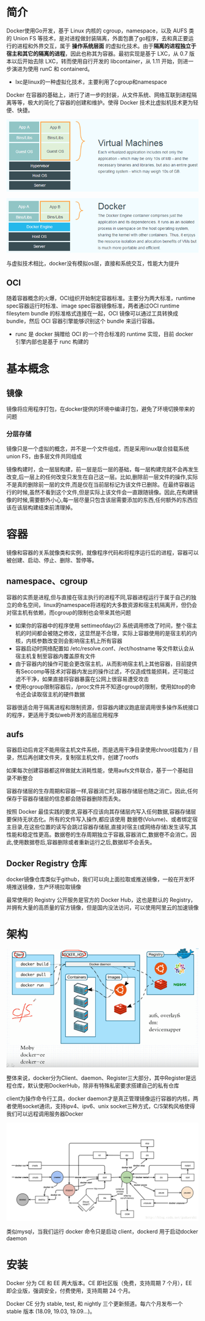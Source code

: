 # 简介
Docker使用Go开发，基于 Linux 内核的 cgroup，namespace，以及 AUFS 类的 Union FS 等技术，是对进程做封装隔离，外面包裹了go程序，去和真正要运行的进程和外界交互，属于 **操作系统层面** 的虚拟化技术。由于**隔离的进程独立于宿主和其它的隔离的进程**，因此也称其为容器。最初实现是基于 LXC，从 0.7 版本以后开始去除 LXC，转而使用自行开发的 libcontainer，从 1.11 开始，则进一步演进为使用 runC 和 containerd。

- lxc是linux的一种虚拟化技术，主要利用了cgroup和namespace

Docker 在容器的基础上，进行了进一步的封装，从文件系统、网络互联到进程隔离等等，极大的简化了容器的创建和维护。使得 Docker 技术比虚拟机技术更为轻便、快捷。

![](img/1.png)

![](img/2.png)

与虚拟技术相比，docker没有模拟os层，直接和系统交互，性能大为提升

## OCI
随着容器概念的火爆，OCI组织开始制定容器标准。主要分为两大标准，runtime spec容器运行时标准、image spec容器镜像标准，两者通过OCI runtime filesytem bundle 的标准格式连接在一起，OCI 镜像可以通过工具转换成 bundle，然后 OCI 容器引擎能够识别这个 bundle 来运行容器。

- runc 是 docker 捐赠给 OCI 的一个符合标准的 runtime 实现，目前 docker 引擎内部也是基于 runc 构建的

# 基本概念

## 镜像
镜像将应用程序打包，在docker提供的环境中编译打包，避免了环境切换带来的问题

### 分层存储
镜像只是一个虚拟的概念，并不是一个文件组成，而是采用linux联合挂载系统union FS，由多层文件共同组成

镜像构建时，会一层层构建，前一层是后一层的基础，每一层构建完就不会再发生改变,后一层上的任何改变只发生在自己这一层。比如,删除前一层文件的操作,实际不是真的删除前一层的文件,而是仅在当前层标记为该文件已删除。在最终容器运行的时候,虽然不看到这个文件,但是实际上该文件会一直跟随镜像。因此,在构建镜像的时候,需要额外小心,每一层尽量只包含该层需要添加的东西,任何额外的东西应该在该层构建结束前清理掉。

# 容器
镜像和容器的关系就像类和实例，就像程序代码和将程序运行后的进程，容器可以被创建、启动、停止、删除、暂停等。

## namespace、cgroup
容器的实质是进程,但与直接在宿主执行的进程不同,容器进程运行于属于自己的独立的命名空间，linux的namespace将进程的大多数资源和宿主机隔离开，但仍会对宿主机有依赖，而cgroup的限制也会带来其他问题

- 如果你的容器中的程序使用 settimeofday(2) 系统调用修改了时间，整个宿主机的时间都会被随之修改，这显然是不合理，实际上容器使用的是宿主机的内核，内核参数改变则会影响宿主机上所有容器
- 容器启动时网络配置如 /etc/resolve.conf、/ect/hostname 等文件默认会从宿主机复制至容器内覆盖原有文件
- 由于容器内的操作可能会更改宿主机，从而影响宿主机上其他容器，目前提供有Seccomp等技术对容器内发出的操作过滤，不仅造成性能损耗，还可能过滤不干净，如果直接将容器暴露在公网上很容易遭受攻击
- 使用cgroup限制容器后，/proc文件并不知道cgroup的限制，使用如top的命令还会读取宿主机的硬件数据

容器很适合用于隔离进程和限制资源，但容器内建议跑底层调用很多操作系统接口的程序，更适用于类似web开发的高层应用程序

## aufs
容器启动后肯定不能用宿主机文件系统，而是选用干净目录使用chroot挂载为 / 目录，然后再创建文件夹，复制宿主机文件，创建了rootfs

如果每次创建容器都这样做就太消耗性能，使用aufs文件联合，基于一个基础目录不断整合

容器存储层的生存周期和容器一样,容器消亡时,容器存储层也随之消亡。因此,任何保存于容器存储层的信息都会随容器删除而丢失。

按照 Docker 最佳实践的要求,容器不应该向其存储层内写入任何数据,容器存储层要保持无状态化。所有的文件写入操作,都应该使用 数据卷(Volume)、或者绑定宿主目录,在这些位置的读写会跳过容器存储层,直接对宿主(或网络存储)发生读写,其性能和稳定性更高。数据卷的生存周期独立于容器,容器消亡,数据卷不会消亡。因此,使用数据卷后,容器删除或者重新运行之后,数据却不会丢失。

## Docker Registry 仓库
docker镜像仓库类似于github，我们可以向上面拉取或推送镜像，一般在开发环境推送镜像，生产环境拉取镜像

最常使用的 Registry 公开服务是官方的 Docker Hub，这也是默认的 Registry，并拥有大量的高质量的官方镜像，但是国内没法访问，可以使用阿里云的加速镜像

# 架构

![](img/3.png)

整体来说，docker分为Client、daemon、Register三大部分，其中Register是远程仓库，默认使用DockerHub，除非有特殊私密要求搭建自己的私有仓库

client为操作命令行工具，docker daemon才是真正管理镜像运行容器的内核，两者使用socket通讯，支持ipv4、ipv6、unix socket三种方式，C/S架构风格使得我们可以远程调用服务器Docker

![](img/4.png)

类似mysql，当我们运行 docker 命令只是启动 client，dockerd 用于启动docker daemon

# 安装
Docker 分为 CE 和 EE 两大版本。CE 即社区版（免费，支持周期 7 个月），EE 即企业版，强调安全，付费使用，支持周期 24 个月。

Docker CE 分为 stable, test, 和 nightly 三个更新频道。每六个月发布一个 stable 版本 (18.09, 19.03, 19.09...)。